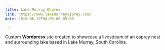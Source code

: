 ```yaml
---
title: Lake Murray Osprey
link: https://www.lakemurrayosprey.com/
date: 2018-06-12T00:00:00-05:00

---
```

Custom **Wordpress** site created to showcase a livestream of an osprey nest and surrounding lake based in Lake Murray, South Carolina.